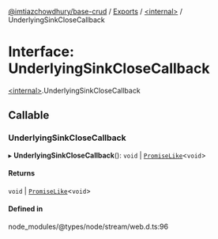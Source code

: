 [@imtiazchowdhury/base-crud](../README.md) / [Exports](../modules.md) / [\<internal\>](../modules/internal_.md) / UnderlyingSinkCloseCallback

# Interface: UnderlyingSinkCloseCallback

[\<internal\>](../modules/internal_.md).UnderlyingSinkCloseCallback

## Callable

### UnderlyingSinkCloseCallback

▸ **UnderlyingSinkCloseCallback**(): `void` \| [`PromiseLike`](internal_.PromiseLike.md)\<`void`\>

#### Returns

`void` \| [`PromiseLike`](internal_.PromiseLike.md)\<`void`\>

#### Defined in

node_modules/@types/node/stream/web.d.ts:96
